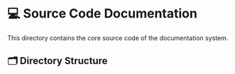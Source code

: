 # 💻 Source Code Documentation

This directory contains the core source code of the documentation system.

## 🗂 Directory Structure
